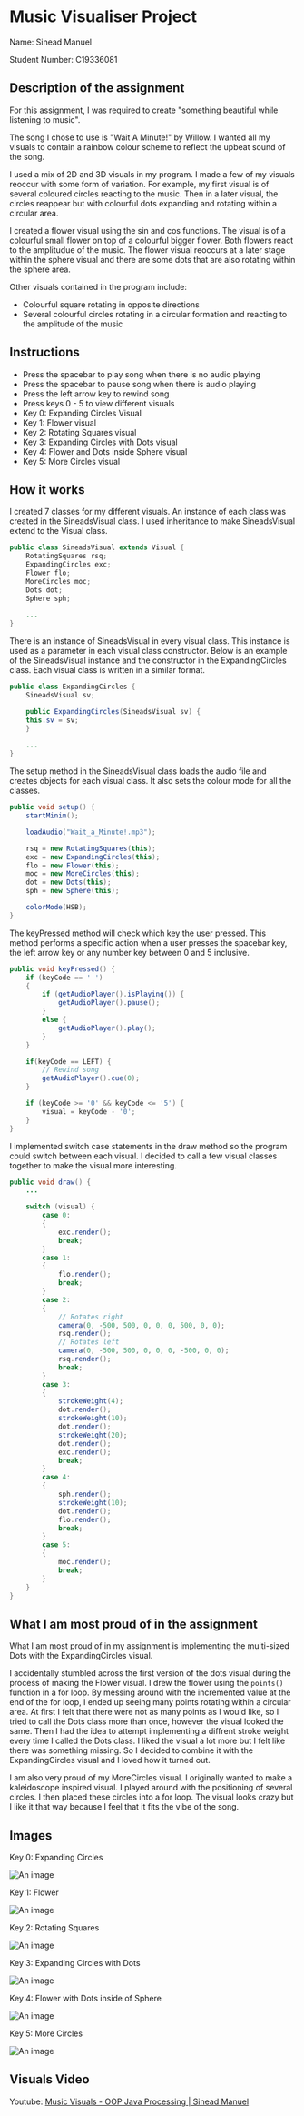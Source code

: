 # Music Visualiser Project

Name: Sinead Manuel

Student Number: C19336081

## Description of the assignment
For this assignment, I was required to create "something beautiful while listening to music".

The song I chose to use is "Wait A Minute!" by Willow. I wanted all my visuals to contain a rainbow colour scheme to reflect the upbeat sound of the song.

I used a mix of 2D and 3D visuals in my program. I made a few of my visuals reoccur with some form of variation. For example, my first visual is of several coloured circles reacting to the music. Then in a later visual, the circles reappear but with colourful dots expanding and rotating within a circular area.

I created a flower visual using the sin and cos functions. The visual is of a colourful small flower on top of a colourful bigger flower. Both flowers react to the amplitudue of the music. The flower visual reoccurs at a later stage within the sphere visual and there are some dots that are also rotating within the sphere area.

Other visuals contained in the program include:
- Colourful square rotating in opposite directions
- Several colourful circles rotating in a circular formation and reacting to the amplitude of the music

## Instructions
- Press the spacebar to play song when there is no audio playing
- Press the spacebar to pause song when there is audio playing
- Press the left arrow key to rewind song
- Press keys 0 - 5 to view different visuals
- Key 0: Expanding Circles Visual
- Key 1: Flower visual
- Key 2: Rotating Squares visual
- Key 3: Expanding Circles with Dots visual
- Key 4: Flower and Dots inside Sphere visual
- Key 5: More Circles visual

## How it works
I created 7 classes for my different visuals. An instance of each class was created in the SineadsVisual class. I used inheritance to make SineadsVisual extend to the Visual class.
```Java
public class SineadsVisual extends Visual {
    RotatingSquares rsq;
    ExpandingCircles exc;
    Flower flo;
    MoreCircles moc;
    Dots dot;
    Sphere sph;
	
	...
}
```

There is an instance of SineadsVisual in every visual class. This instance is used as a parameter in each visual class constructor. Below is an example of the SineadsVisual instance and the constructor in the ExpandingCircles class. Each visual class is written in a similar format.
```Java
public class ExpandingCircles {
	SineadsVisual sv;

	public ExpandingCircles(SineadsVisual sv) {
	this.sv = sv;
	}
	
	...
}
```

The setup method in the SineadsVisual class loads the audio file and creates objects for each visual class. It also sets the colour mode for all the classes.
```Java
public void setup() {
	startMinim();

	loadAudio("Wait_a_Minute!.mp3");

	rsq = new RotatingSquares(this);
	exc = new ExpandingCircles(this);
	flo = new Flower(this);
	moc = new MoreCircles(this);
	dot = new Dots(this);
	sph = new Sphere(this);

	colorMode(HSB);
}
```

The keyPressed method will check which key the user pressed. This method performs a specific action when a user presses the spacebar key, the left arrow key or any number key between 0 and 5 inclusive.
```Java
public void keyPressed() {
	if (keyCode == ' ')
	{
		if (getAudioPlayer().isPlaying()) {
			getAudioPlayer().pause();
		}
		else {
			getAudioPlayer().play();
		}
	}

	if(keyCode == LEFT) {
		// Rewind song
		getAudioPlayer().cue(0);
	}

	if (keyCode >= '0' && keyCode <= '5') {
		visual = keyCode - '0';
	}
}
```

I implemented switch case statements in the draw method so the program could switch between each visual. I decided to call a few visual classes together to make the visual more interesting.
```Java
public void draw() {
	...

	switch (visual) {
		case 0:
		{
			exc.render();
			break;
		}
		case 1:
		{
			flo.render();
			break;
		}
		case 2:
		{
			// Rotates right
			camera(0, -500, 500, 0, 0, 0, 500, 0, 0);
			rsq.render();
			// Rotates left
			camera(0, -500, 500, 0, 0, 0, -500, 0, 0);
			rsq.render();
			break;
		}
		case 3:
		{                
			strokeWeight(4);
			dot.render();
			strokeWeight(10);
			dot.render();
			strokeWeight(20);
			dot.render();
			exc.render();
			break;
		}
		case 4:
		{
			sph.render();
			strokeWeight(10);
			dot.render();
			flo.render();
			break;
		}
		case 5:
		{                
			moc.render();
			break;
		}
	}
}
```

## What I am most proud of in the assignment
What I am most proud of in my assignment is implementing the multi-sized Dots with the ExpandingCircles visual.

I accidentally stumbled across the first version of the dots visual during the process of making the Flower visual. I drew the flower using the `points()` function in a for loop. By messing around with the incremented value at the end of the for loop, I ended up seeing many points rotating within a circular area. At first I felt that there were not as many points as I would like, so I tried to call the Dots class more than once, however the visual looked the same. Then I had the idea to attempt implementing a diffrent stroke weight every time I called the Dots class. I liked the visual a lot more but I felt like there was something missing. So I decided to combine it with the ExpandingCircles visual and I loved how it turned out.

I am also very proud of my MoreCircles visual. I originally wanted to make a kaleidoscope inspired visual. I played around with the positioning of several circles. I then placed these circles into a for loop. The visual looks crazy but I like it that way because I feel that it fits the vibe of the song.

## Images
Key 0: Expanding Circles

![An image](images/Expanding_Circles.jpg)

Key 1: Flower

![An image](images/Flower.jpg)

Key 2: Rotating Squares

![An image](images/Rotating_Squares.jpg)

Key 3: Expanding Circles with Dots

![An image](images/ExpandingCircles_Dots.jpg)

Key 4: Flower with Dots inside of Sphere

![An image](images/Flower_Sphere_Dots.jpg)

Key 5: More Circles

![An image](images/MoreCircles_Dots.jpg)

## Visuals Video

Youtube: [Music Visuals - OOP Java Processing | Sinead Manuel](https://www.youtube.com/watch?v=nj5XM3YQusE)
